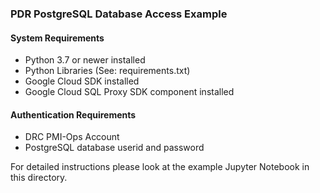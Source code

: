 ### PDR PostgreSQL Database Access Example

#### System Requirements

* Python 3.7 or newer installed
* Python Libraries (See: requirements.txt)
* Google Cloud SDK installed
* Google Cloud SQL Proxy SDK component installed


#### Authentication Requirements

* DRC PMI-Ops Account
* PostgreSQL database userid and password

For detailed instructions please look at the example Jupyter Notebook in this directory.